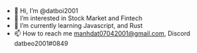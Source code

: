 - 👋 Hi, I’m @datboi2001
- 👀 I’m interested in Stock Market and Fintech  
- 🌱 I’m currently learning Javascript, and Rust
- 📫 How to reach me manhdat07042001@gmail.com, Discord datbeo2001#0849

<!---
datboi2001/datboi2001 is a ✨ special ✨ repository because its `README.md` (this file) appears on your GitHub profile.
You can click the Preview link to take a look at your changes.
--->

